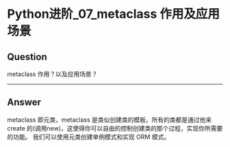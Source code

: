 # Python进阶_07_metaclass 作用及应用场景


## Question
metaclass 作用？以及应用场景？

----

## Answer
metaclass 即元类，metaclass 是类似创建类的模板，所有的类都是通过他来 create 的(调用new)，这使得你可以自由的控制创建类的那个过程，实现你所需要的功能。 我们可以使用元类创建单例模式和实现 ORM 模式。